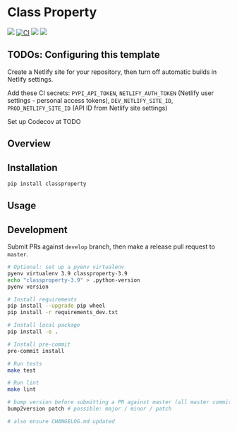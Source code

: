 # Class Property

[![](https://img.shields.io/pypi/v/classproperty.svg)](https://pypi.python.org/pypi/classproperty)
[![CI](https://github.com/maximz/classproperty/actions/workflows/ci.yaml/badge.svg?branch=master)](https://github.com/maximz/classproperty/actions/workflows/ci.yaml)
[![](https://img.shields.io/badge/docs-here-blue.svg)](https://classproperty.maximz.com)
[![](https://img.shields.io/github/stars/maximz/classproperty?style=social)](https://github.com/maximz/classproperty)

## TODOs: Configuring this template

Create a Netlify site for your repository, then turn off automatic builds in Netlify settings.

Add these CI secrets: `PYPI_API_TOKEN`, `NETLIFY_AUTH_TOKEN` (Netlify user settings - personal access tokens), `DEV_NETLIFY_SITE_ID`, `PROD_NETLIFY_SITE_ID` (API ID from Netlify site settings)

Set up Codecov at TODO

## Overview

## Installation

```bash
pip install classproperty
```

## Usage

## Development

Submit PRs against `develop` branch, then make a release pull request to `master`.

```bash
# Optional: set up a pyenv virtualenv
pyenv virtualenv 3.9 classproperty-3.9
echo "classproperty-3.9" > .python-version
pyenv version

# Install requirements
pip install --upgrade pip wheel
pip install -r requirements_dev.txt

# Install local package
pip install -e .

# Install pre-commit
pre-commit install

# Run tests
make test

# Run lint
make lint

# bump version before submitting a PR against master (all master commits are deployed)
bump2version patch # possible: major / minor / patch

# also ensure CHANGELOG.md updated
```
